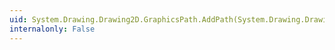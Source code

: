 ```yaml
---
uid: System.Drawing.Drawing2D.GraphicsPath.AddPath(System.Drawing.Drawing2D.GraphicsPath,System.Boolean)
internalonly: False
---
```

